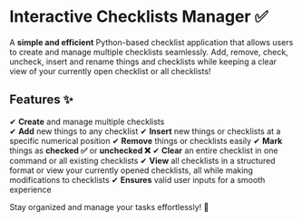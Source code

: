 # **Interactive Checklists Manager ✅**  

A **simple and efficient** Python-based checklist application that allows users to create and manage multiple checklists seamlessly. Add, remove, check, uncheck, insert and rename things and checklists while keeping a clear view of your currently open checklist or all checklists!

## **Features ✨**  
✔ **Create** and manage multiple checklists  
✔ **Add** new things to any checklist
✔ **Insert** new things or checklists at a specific numerical position 
✔ **Remove** things or checklists easily
✔ **Mark** things as **checked ✅** or **unchecked ❌**
✔ **Clear** an entire checklist in one command or all existing checklists
✔ **View** all checklists in a structured format or view your currently opened checklists, all while making modifications to checklists
✔ **Ensures** valid user inputs for a smooth experience  

Stay organized and manage your tasks effortlessly! 🚀 
